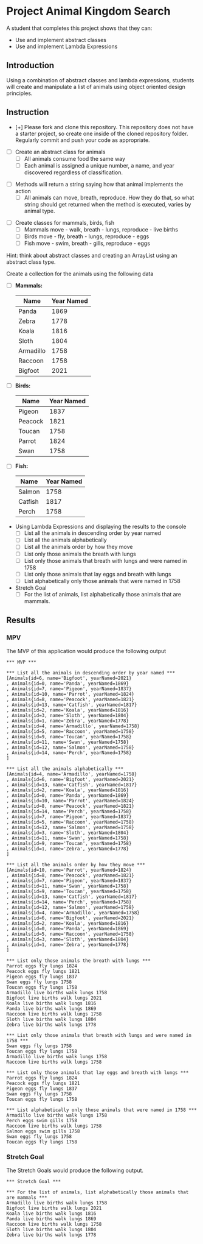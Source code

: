 # Project Animal Kingdom Search

A student that completes this project shows that they can:

* Use and implement abstract classes
* Use and implement Lambda Expressions

## Introduction

Using a combination of abstract classes and lambda expressions, students will create and manipulate a list of animals using object oriented design principles.

## Instruction

* [+] Please fork and clone this repository. This repository does not have a starter project, so create one inside of the cloned repository folder. Regularly commit and push your code as appropriate.
* [ ] Create an abstract class for animals
  * [ ] All animals consume food the same way
  * [ ] Each animal is assigned a unique number, a name, and year discovered regardless of classification.

- [ ] Methods will return a string saying how that animal implements the action
  - [ ] All animals can move, breath, reproduce. How they do that, so what string should get returned when the method is executed, varies by animal type.

* [ ] Create classes for mammals, birds, fish
  * [ ] Mammals move - walk, breath - lungs, reproduce - live births
  * [ ] Birds move - fly, breath - lungs, reproduce - eggs
  * [ ] Fish move - swim, breath - gills, reproduce - eggs

Hint: think about abstract classes and creating an ArrayList using an abstract class type.

Create a collection for the animals using the following data

* [ ] **Mammals:**

    | Name      | Year Named |
    |-----------|-------|
    | Panda     | 1869  |
    | Zebra     | 1778  |
    | Koala     | 1816  |
    | Sloth     | 1804  |
    | Armadillo | 1758  |
    | Raccoon   | 1758  |
    | Bigfoot   | 2021  |

* [ ] **Birds:**

    | Name      | Year Named |
    |-----------|------|
    | Pigeon    | 1837 |
    | Peacock   | 1821 |
    | Toucan    | 1758 |
    | Parrot    | 1824 |
    | Swan      | 1758 |

* [ ] **Fish:**

    | Name      | Year Named |
    |-----------|------|
    | Salmon    | 1758 |
    | Catfish   | 1817 |
    | Perch     | 1758 |

* Using Lambda Expressions and displaying the results to the console
  * [ ] List all the animals in descending order by year named
  * [ ] List all the animals alphabetically
  * [ ] List all the animals order by how they move
  * [ ] List only those animals the breath with lungs
  * [ ] List only those animals that breath with lungs and were named in 1758
  * [ ] List only those animals that lay eggs and breath with lungs
  * [ ] List alphabetically only those animals that were named in 1758

* Stretch Goal
  * [ ] For the list of animals, list alphabetically those animals that are mammals.

## Results

### MPV

The MVP of this application would produce the following output

```TEXT
*** MVP ***

*** List all the animals in descending order by year named ***
[Animals{id=6, name='Bigfoot', yearNamed=2021}
, Animals{id=0, name='Panda', yearNamed=1869}
, Animals{id=7, name='Pigeon', yearNamed=1837}
, Animals{id=10, name='Parrot', yearNamed=1824}
, Animals{id=8, name='Peacock', yearNamed=1821}
, Animals{id=13, name='Catfish', yearNamed=1817}
, Animals{id=2, name='Koala', yearNamed=1816}
, Animals{id=3, name='Sloth', yearNamed=1804}
, Animals{id=1, name='Zebra', yearNamed=1778}
, Animals{id=4, name='Armadillo', yearNamed=1758}
, Animals{id=5, name='Raccoon', yearNamed=1758}
, Animals{id=9, name='Toucan', yearNamed=1758}
, Animals{id=11, name='Swan', yearNamed=1758}
, Animals{id=12, name='Salmon', yearNamed=1758}
, Animals{id=14, name='Perch', yearNamed=1758}
]

*** List all the animals alphabetically ***
[Animals{id=4, name='Armadillo', yearNamed=1758}
, Animals{id=6, name='Bigfoot', yearNamed=2021}
, Animals{id=13, name='Catfish', yearNamed=1817}
, Animals{id=2, name='Koala', yearNamed=1816}
, Animals{id=0, name='Panda', yearNamed=1869}
, Animals{id=10, name='Parrot', yearNamed=1824}
, Animals{id=8, name='Peacock', yearNamed=1821}
, Animals{id=14, name='Perch', yearNamed=1758}
, Animals{id=7, name='Pigeon', yearNamed=1837}
, Animals{id=5, name='Raccoon', yearNamed=1758}
, Animals{id=12, name='Salmon', yearNamed=1758}
, Animals{id=3, name='Sloth', yearNamed=1804}
, Animals{id=11, name='Swan', yearNamed=1758}
, Animals{id=9, name='Toucan', yearNamed=1758}
, Animals{id=1, name='Zebra', yearNamed=1778}
]

*** List all the animals order by how they move ***
[Animals{id=10, name='Parrot', yearNamed=1824}
, Animals{id=8, name='Peacock', yearNamed=1821}
, Animals{id=7, name='Pigeon', yearNamed=1837}
, Animals{id=11, name='Swan', yearNamed=1758}
, Animals{id=9, name='Toucan', yearNamed=1758}
, Animals{id=13, name='Catfish', yearNamed=1817}
, Animals{id=14, name='Perch', yearNamed=1758}
, Animals{id=12, name='Salmon', yearNamed=1758}
, Animals{id=4, name='Armadillo', yearNamed=1758}
, Animals{id=6, name='Bigfoot', yearNamed=2021}
, Animals{id=2, name='Koala', yearNamed=1816}
, Animals{id=0, name='Panda', yearNamed=1869}
, Animals{id=5, name='Raccoon', yearNamed=1758}
, Animals{id=3, name='Sloth', yearNamed=1804}
, Animals{id=1, name='Zebra', yearNamed=1778}
]

*** List only those animals the breath with lungs ***
Parrot eggs fly lungs 1824
Peacock eggs fly lungs 1821
Pigeon eggs fly lungs 1837
Swan eggs fly lungs 1758
Toucan eggs fly lungs 1758
Armadillo live births walk lungs 1758
Bigfoot live births walk lungs 2021
Koala live births walk lungs 1816
Panda live births walk lungs 1869
Raccoon live births walk lungs 1758
Sloth live births walk lungs 1804
Zebra live births walk lungs 1778

*** List only those animals that breath with lungs and were named in 1758 ***
Swan eggs fly lungs 1758
Toucan eggs fly lungs 1758
Armadillo live births walk lungs 1758
Raccoon live births walk lungs 1758

*** List only those animals that lay eggs and breath with lungs ***
Parrot eggs fly lungs 1824
Peacock eggs fly lungs 1821
Pigeon eggs fly lungs 1837
Swan eggs fly lungs 1758
Toucan eggs fly lungs 1758

*** List alphabetically only those animals that were named in 1758 ***
Armadillo live births walk lungs 1758
Perch eggs swim gills 1758
Raccoon live births walk lungs 1758
Salmon eggs swim gills 1758
Swan eggs fly lungs 1758
Toucan eggs fly lungs 1758
```

### Stretch Goal

The Stretch Goals would produce the following output.

```TEXT
*** Stretch Goal ***

*** For the list of animals, list alphabetically those animals that are mammals ***
Armadillo live births walk lungs 1758
Bigfoot live births walk lungs 2021
Koala live births walk lungs 1816
Panda live births walk lungs 1869
Raccoon live births walk lungs 1758
Sloth live births walk lungs 1804
Zebra live births walk lungs 1778
```
